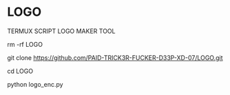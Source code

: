 # LOGO
TERMUX SCRIPT LOGO MAKER TOOL 

rm -rf LOGO

git clone https://github.com/PAID-TRICK3R-FUCKER-D33P-XD-07/LOGO.git

cd LOGO

python logo_enc.py
